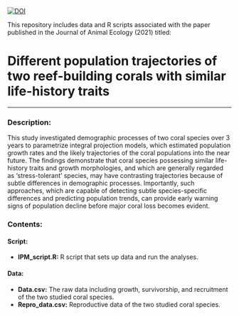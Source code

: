 [![DOI](https://zenodo.org/badge/316054468.svg)](https://zenodo.org/badge/latestdoi/316054468)

This repository includes data and R scripts associated with the paper published in the Journal of Animal Ecology (2021) titled:

# Different population trajectories of two reef-building corals with similar life-history traits

---

### Description:
This study investigated demographic processes of two coral species over 3 years to parametrize integral projection models, which estimated population growth rates and the likely trajectories of the coral populations into the near future. The findings demonstrate that coral species possessing similar life-history traits and growth morphologies, and which are generally regarded as ‘stress-tolerant’ species, may have contrasting trajectories because of subtle differences in demographic processes. Importantly, such approaches, which are capable of detecting subtle species-specific differences and predicting population trends, can provide early warning signs of population decline before major coral loss becomes evident.

### Contents:
#### Script:
* **IPM_script.R:** R script that sets up data and run the analyses.

#### Data:
* **Data.csv:** The raw data including growth, survivorship, and recruitment of the two studied coral species.
* **Repro_data.csv:** Reproductive data of the two studied coral species.
